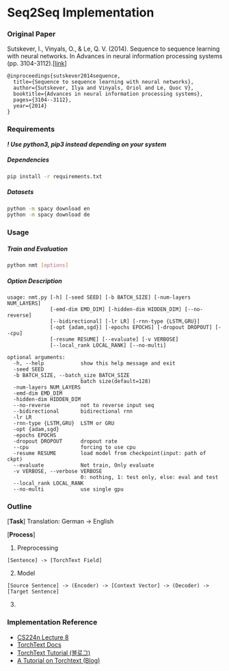 # Seq2Seq Implementation

### Original Paper
Sutskever, I., Vinyals, O., & Le, Q. V. (2014). Sequence to sequence learning with neural networks. In Advances in neural information processing systems (pp. 3104-3112).[[link](http://papers.nips.cc/paper/5346-sequence-to-sequence-learning-with-neural-networks)]
```
@inproceedings{sutskever2014sequence,
  title={Sequence to sequence learning with neural networks},
  author={Sutskever, Ilya and Vinyals, Oriol and Le, Quoc V},
  booktitle={Advances in neural information processing systems},
  pages={3104--3112},
  year={2014}
}
```
### Requirements
***! Use python3, pip3 instead depending on your system***
##### Dependencies

```bash
pip install -r requirements.txt
```

##### Datasets

```bash
python -m spacy download en
python -m spacy download de
```
### Usage
##### Train and Evaluation
```bash
python nmt [options]
```
##### Option Description
```
usage: nmt.py [-h] [-seed SEED] [-b BATCH_SIZE] [-num-layers NUM_LAYERS]
              [-emd-dim EMD_DIM] [-hidden-dim HIDDEN_DIM] [--no-reverse]
              [--bidirectional] [-lr LR] [-rnn-type {LSTM,GRU}]
              [-opt {adam,sgd}] [-epochs EPOCHS] [-dropout DROPOUT] [--cpu]
              [-resume RESUME] [--evaluate] [-v VERBOSE]
              [--local_rank LOCAL_RANK] [--no-multi]

optional arguments:
  -h, --help            show this help message and exit
  -seed SEED
  -b BATCH_SIZE, --batch_size BATCH_SIZE
                        batch size(default=128)
  -num-layers NUM_LAYERS
  -emd-dim EMD_DIM
  -hidden-dim HIDDEN_DIM
  --no-reverse          not to reverse input seq
  --bidirectional       bidirectional rnn
  -lr LR
  -rnn-type {LSTM,GRU}  LSTM or GRU
  -opt {adam,sgd}
  -epochs EPOCHS
  -dropout DROPOUT      dropout rate
  --cpu                 forcing to use cpu
  -resume RESUME        load model from checkpoint(input: path of ckpt)
  --evaluate            Not train, Only evaluate
  -v VERBOSE, --verbose VERBOSE
                        0: nothing, 1: test only, else: eval and test
  --local_rank LOCAL_RANK
  --no-multi            use single gpu
```

### Outline

[**Task**] Translation: German -> English

[**Process**]
1. Preprocessing
```
[Sentence] -> [TorchText Field]
```

2. Model
```
[Source Sentence] -> (Encoder) -> [Context Vector] -> (Decoder) -> [Target Sentence]
```

3.

### Implementation Reference
- [CS224n Lecture 8](http://web.stanford.edu/class/cs224n/)
- [TorchText Docs](https://torchtext.readthedocs.io/en/latest/)
- [TorchText Tutorial (블로그)](https://simonjisu.github.io/nlp/2018/07/18/torchtext.html)
- [A Tutorial on Torchtext (Blog)](http://anie.me/On-Torchtext/)
